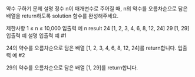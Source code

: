 약수 구하기
문제 설명
정수 n이 매개변수로 주어질 때, n의 약수를 오름차순으로 담은 배열을 return하도록 solution 함수를 완성해주세요.

제한사항
1 ≤ n ≤ 10,000
입출력 예
n	result
24	[1, 2, 3, 4, 6, 8, 12, 24]
29	[1, 29]
입출력 예 설명
입출력 예 #1

24의 약수를 오름차순으로 담은 배열 [1, 2, 3, 4, 6, 8, 12, 24]를 return합니다.
입출력 예 #2

29의 약수를 오름차순으로 담은 배열 [1, 29]를 return합니다.